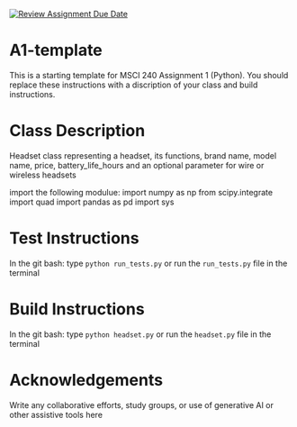 [![Review Assignment Due Date](https://classroom.github.com/assets/deadline-readme-button-24ddc0f5d75046c5622901739e7c5dd533143b0c8e959d652212380cedb1ea36.svg)](https://classroom.github.com/a/ICwXT4Fx)
# A1-template

This is a starting template for MSCI 240 Assignment 1 (Python). You should replace these instructions with a discription of your class and build instructions.


# Class Description

Headset class representing a headset, its functions, brand name, model name, price, battery_life_hours and an optional parameter for wire or wireless headsets 

import the following modulue:
import numpy as np
from scipy.integrate import quad
import pandas as pd
import sys


# Test Instructions

In the git bash: type `python run_tests.py` 
or 
run the `run_tests.py` file in the terminal

# Build Instructions

In the git bash: type `python headset.py`
or
run the `headset.py` file in the terminal

# Acknowledgements

Write any collaborative efforts, study groups, or use of generative AI or other assistive tools here